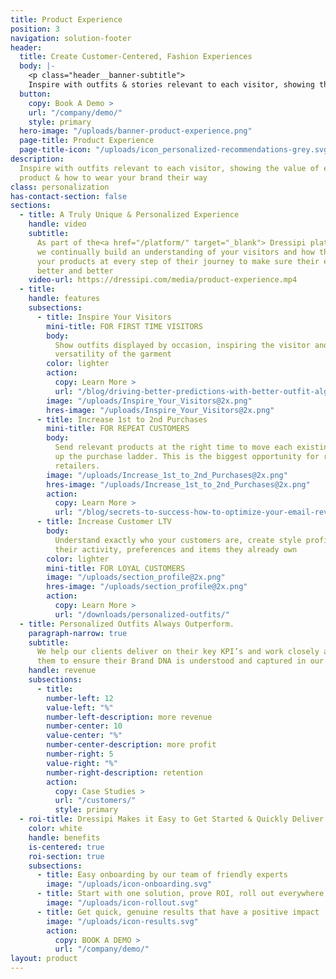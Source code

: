 ```yaml
---
title: Product Experience
position: 3
navigation: solution-footer
header:
  title: Create Customer-Centered, Fashion Experiences
  body: |-
    <p class="header__banner-subtitle">
    Inspire with outfits & stories relevant to each visitor, showing them the value of every product & how to wear your brand their way</p>
  button:
    copy: Book A Demo >
    url: "/company/demo/"
    style: primary
  hero-image: "/uploads/banner-product-experience.png"
  page-title: Product Experience
  page-title-icon: "/uploads/icon_personalized-recommendations-grey.svg"
description:
  Inspire with outfits relevant to each visitor, showing the value of every
  product & how to wear your brand their way
class: personalization
has-contact-section: false
sections:
  - title: A Truly Unique & Personalized Experience
    handle: video
    subtitle:
      As part of the<a href="/platform/" target="_blank"> Dressipi platform</a>,
      we continually build an understanding of your visitors and how they interact with
      your products at every step of their journey to make sure their experiences get
      better and better
    video-url: https://dressipi.com/media/product-experience.mp4
  - title:
    handle: features
    subsections:
      - title: Inspire Your Visitors
        mini-title: FOR FIRST TIME VISITORS
        body:
          Show outfits displayed by occasion, inspiring the visitor and showing the
          versatility of the garment
        color: lighter
        action:
          copy: Learn More >
          url: "/blog/driving-better-predictions-with-better-outfit-algorithms/"
        image: "/uploads/Inspire_Your_Visitors@2x.png"
        hres-image: "/uploads/Inspire_Your_Visitors@2x.png"
      - title: Increase 1st to 2nd Purchases
        mini-title: FOR REPEAT CUSTOMERS
        body:
          Send relevant products at the right time to move each existing customer
          up the purchase ladder. This is the biggest opportunity for revenue growth for
          retailers.
        image: "/uploads/Increase_1st_to_2nd_Purchases@2x.png"
        hres-image: "/uploads/Increase_1st_to_2nd_Purchases@2x.png"
        action:
          copy: Learn More >
          url: "/blog/secrets-to-success-how-to-optimize-your-email-revenue/"
      - title: Increase Customer LTV
        body:
          Understand exactly who your customers are, create style profiles based on
          their activity, preferences and items they already own
        color: lighter
        mini-title: FOR LOYAL CUSTOMERS
        image: "/uploads/section_profile@2x.png"
        hres-image: "/uploads/section_profile@2x.png"
        action:
          copy: Learn More >
          url: "/downloads/personalized-outfits/"
  - title: Personalized Outfits Always Outperform.
    paragraph-narrow: true
    subtitle:
      We help our clients deliver on their key KPI’s and work closely alongside
      them to ensure their Brand DNA is understood and captured in our algorithms
    handle: revenue
    subsections:
      - title:
        number-left: 12
        value-left: "%"
        number-left-description: more revenue
        number-center: 10
        value-center: "%"
        number-center-description: more profit
        number-right: 5
        value-right: "%"
        number-right-description: retention
        action:
          copy: Case Studies >
          url: "/customers/"
          style: primary
  - roi-title: Dressipi Makes it Easy to Get Started & Quickly Deliver ROI
    color: white
    handle: benefits
    is-centered: true
    roi-section: true
    subsections:
      - title: Easy onboarding by our team of friendly experts
        image: "/uploads/icon-onboarding.svg"
      - title: Start with one solution, prove ROI, roll out everywhere
        image: "/uploads/icon-rollout.svg"
      - title: Get quick, genuine results that have a positive impact
        image: "/uploads/icon-results.svg"
        action:
          copy: BOOK A DEMO >
          url: "/company/demo/"
layout: product
---
```


